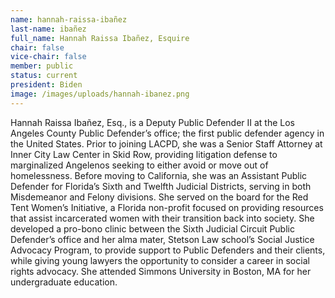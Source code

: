 ```yaml
---
name: hannah-raissa-ibañez
last-name: ibañez
full_name: Hannah Raissa Ibañez, Esquire
chair: false
vice-chair: false
member: public
status: current
president: Biden
image: /images/uploads/hannah-ibanez.png
---
```

Hannah Raissa Ibañez, Esq., is a Deputy Public Defender II at the Los Angeles County Public Defender’s office; the first public defender agency in the United States. Prior to joining LACPD, she was a Senior Staff Attorney at Inner City Law Center in Skid Row, providing litigation defense to marginalized Angelenos seeking to either avoid or move out of homelessness.  Before moving to California, she was an Assistant Public Defender for Florida’s Sixth and Twelfth Judicial Districts, serving in both Misdemeanor and Felony divisions. She served on the board for the Red Tent Women’s Initiative, a Florida non-profit focused on providing resources that assist incarcerated women with their transition back into society. She developed a pro-bono clinic between the Sixth Judicial Circuit Public Defender’s office and her alma mater, Stetson Law school’s Social Justice Advocacy Program, to provide support to Public Defenders and their clients, while giving young lawyers the opportunity to consider a career in social rights advocacy. She attended Simmons University in Boston, MA for her undergraduate education.   

